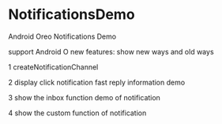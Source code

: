 # NotificationsDemo
Android Oreo Notifications Demo

 support Android O new features: show new ways and old ways

1 createNotificationChannel

2 display click notification fast reply information demo

3 show the inbox function demo of notification

4 show the custom function of notification
